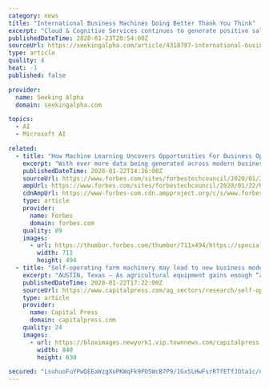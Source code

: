 ```yaml
---
category: news
title: "International Business Machines Doing Better Thank You Think"
excerpt: "Cloud & Cognitive Services continues to generate positive sales growth on a year-over-year basis albeit at a single-digit rate. This is good and the underlying cloud growth rate is double-digit for the past two quarters on the strength of the Red hat acquisition. Granted, the cloud growth rate does not match that of Amazon (AMZN), Microsoft ..."
publishedDateTime: 2020-01-23T20:54:00Z
sourceUrl: https://seekingalpha.com/article/4318707-international-business-machines-better-thank-you-think
type: article
quality: 4
heat: -1
published: false

provider:
  name: Seeking Alpha
  domain: seekingalpha.com

topics:
  - AI
  - Microsoft AI

related:
  - title: "How Machine Learning Uncovers Opportunities For Business Optimization"
    excerpt: "With ever more data being generated across modern businesses, companies are looking for actionable intelligence to drive optimization, increase margins and avoid supply chain distributions. The sheer volume of data can make it difficult to see trends;"
    publishedDateTime: 2020-01-22T14:26:00Z
    sourceUrl: https://www.forbes.com/sites/forbestechcouncil/2020/01/22/how-machine-learning-uncovers-opportunities-for-business-optimization/
    ampUrl: https://www.forbes.com/sites/forbestechcouncil/2020/01/22/how-machine-learning-uncovers-opportunities-for-business-optimization/amp/
    cdnAmpUrl: https://www-forbes-com.cdn.ampproject.org/c/s/www.forbes.com/sites/forbestechcouncil/2020/01/22/how-machine-learning-uncovers-opportunities-for-business-optimization/amp/
    type: article
    provider:
      name: Forbes
      domain: forbes.com
    quality: 89
    images:
      - url: https://thumbor.forbes.com/thumbor/711x494/https://specials-images.forbesimg.com/dam/imageserve/1079012838/960x0.jpg?fit=scale
        width: 711
        height: 494
  - title: "Self-operating farm machinery may lead to new business model"
    excerpt: "AUSTIN, Texas — As agricultural equipment gains enough “artificial intelligence” to become fully autonomous, it’s likely to change the on-farm role of machinery, experts say. The cost and complexity of owning and maintaining driverless farm machinery may steer agriculture toward a fee-for-service model instead of growers buying ..."
    publishedDateTime: 2020-01-22T17:22:00Z
    sourceUrl: https://www.capitalpress.com/ag_sectors/research/self-operating-farm-machinery-may-lead-to-new-business-model/article_345e9f7c-3cec-11ea-b368-cf7703dd0c58.html
    type: article
    provider:
      name: Capital Press
      domain: capitalpress.com
    quality: 24
    images:
      - url: https://bloximages.newyork1.vip.townnews.com/capitalpress.com/content/tncms/assets/v3/editorial/e/f8/ef8129d5-4597-5a29-9a1d-23ae242215b9/5bdb6085c006a.image.jpg?resize=840%2C630
        width: 840
        height: 630

secured: "LsuhuoFuYPwQEEaWzgXuPKWqFk9PO5WcB7P9/1Gx5LHwFsrRTfETfJOta1c/nOVqmI/5nnNfcf83I81tUVuAcoxhlKm03i0ttrNdgWpVgFF3FcAZZ4bkJjyXHQpJX95YIBBJMW9vFB6zY+UwOHPUYX0TroApKDsYLv1wYEf+ELqpin3VeeSawR1shIgkGnZbYmSemYzB/68dmnAL2CSmBE1JBZ0FKu0kxls4U9yNi4abNr9F8PfTjqEtjYAIUn8cvmNNH+TnnaxjOXWVP2eKYVIw9ZQB/DAcecrVqsqu1cB0wjuHZrr1OAZQk7syLmGr0WkUs/Aoxe+vBrhe7GtzmKkSpk1mtqw/isRFoGK9TcYSQoovaBILhfKBquDSUFgPhKtHBtWkH+UbKBl60CEKrFBE1vffQ9jiMqTB+2h78jx/PHT0fnP8brVYvuQCPR4Nz70EFAKnngORqp0WN8A1srKms8WNS+LCUwP59rlsQSc=;ijUkln4N+sLNQxtX1Imofg=="
---
```


